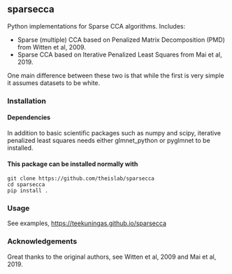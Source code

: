 ## sparsecca

Python implementations for Sparse CCA algorithms. Includes:

* Sparse (multiple) CCA based on Penalized Matrix Decomposition (PMD) from Witten et al, 2009.
* Sparse CCA based on Iterative Penalized Least Squares from Mai et al, 2019.  
  
One main difference between these two is that while the first is very simple it assumes datasets to be white.

### Installation

#### Dependencies

In addition to basic scientific packages such as numpy and scipy, iterative penalized least squares needs either glmnet\_python or pyglmnet to be installed.

#### This package can be installed normally with

```
git clone https://github.com/theislab/sparsecca  
cd sparsecca  
pip install .
```

### Usage

See examples, https://teekuningas.github.io/sparsecca

### Acknowledgements

Great thanks to the original authors, see Witten et al, 2009 and Mai et al, 2019.
